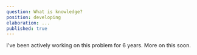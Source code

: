 ```yaml
---
question: What is knowledge? 
position: developing 
elaboration: ...
published: true
---
```


I've been actively working on this problem for 6 years. More on this soon. 

